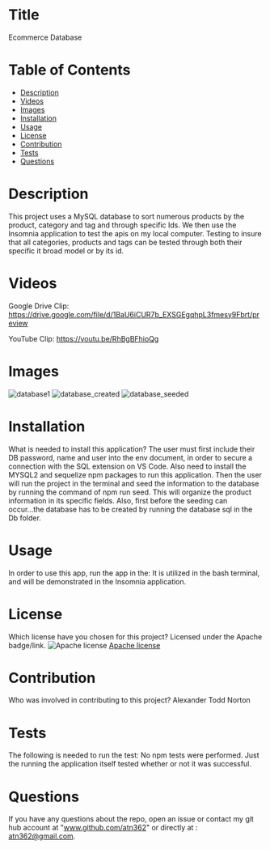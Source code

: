 
  
# Title 

Ecommerce Database


# Table of Contents 
* [Description](#description)
* [Videos](#videos)
* [Images](#images)
* [Installation](#installation)
* [Usage](#usage)
* [License](#license)
* [Contribution](#contribution)
* [Tests](#tests)
* [Questions](#questions)



# Description

This project uses a MySQL database to sort numerous products by the product, category and tag and through specific Ids. We then use the Insomnia application to test the apis on my local computer.  Testing to insure that all categories, products and tags can be tested through both their specific it broad model or by its id.

# Videos

Google Drive Clip:
https://drive.google.com/file/d/1BaU6iCUR7b_EXSGEgqhpL3fmesy9Fbrt/preview

YouTube Clip:
https://youtu.be/RhBgBFhioQg

# Images

![database1](https://user-images.githubusercontent.com/77468756/117696525-03f4ac80-b187-11eb-93bd-f22d6ae01c1d.png)
![database_created](https://user-images.githubusercontent.com/77468756/117696529-05be7000-b187-11eb-9f6e-aa618b13af79.png)
![database_seeded](https://user-images.githubusercontent.com/77468756/117696538-07883380-b187-11eb-9522-40342c221541.png)


# Installation
What is needed to install this application? The user must first include their DB password, name and user into the env document, in order to secure a connection with the SQL extension on VS Code. Also need to install the MYSQL2 and sequelize npm packages to run this application. Then the user will run the project in the terminal and seed the information to the database by running the command of npm run seed.  This will organize the product information in its specific fields. Also, first before the seeding can occur...the database has to be created by running the database sql in the Db folder. 

# Usage
In order to use this app, run the app in the: It is utilized in the bash terminal, and will be demonstrated in the Insomnia application.

# License
Which license have you chosen for this project? Licensed under the Apache badge/link.
![Apache license](https://img.shields.io/badge/License-Apache%202.0-green.svg)
[Apache license](https://www.apache.org/licenses/LICENSE-2.0)

# Contribution
​Who was involved in contributing to this project? Alexander Todd Norton

# Tests
The following is needed to run the test: No npm tests were performed.  Just the running the application itself tested whether or not it was successful.

# Questions
If you have any questions about the repo, open an issue or contact my git hub account at "www.github.com/atn362" or  directly at : atn362@gmail.com.
